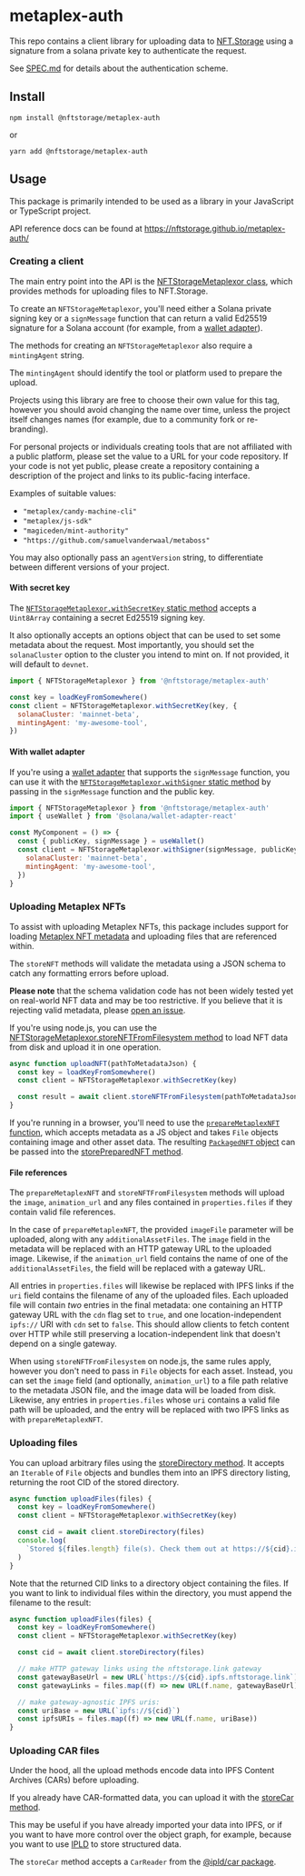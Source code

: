 # metaplex-auth

This repo contains a client library for uploading data to [NFT.Storage](https://nft.storage) using a signature from a solana private key to authenticate the request.

See [SPEC.md](https://github.com/nftstorage/metaplex-auth/blob/main/SPEC.md) for details about the authentication scheme.

## Install

```
npm install @nftstorage/metaplex-auth
```

or

```
yarn add @nftstorage/metaplex-auth
```

## Usage

This package is primarily intended to be used as a library in your JavaScript or TypeScript project.

API reference docs can be found at https://nftstorage.github.io/metaplex-auth/

### Creating a client

The main entry point into the API is the [NFTStorageMetaplexor class](https://nftstorage.github.io/metaplex-auth/classes/NFTStorageMetaplexor.html), which provides methods for uploading files to NFT.Storage.

To create an `NFTStorageMetaplexor`, you'll need either a Solana private signing key or a `signMessage` function that can return a valid Ed25519 signature for a Solana account (for example, from a [wallet adapter](https://github.com/solana-labs/wallet-adapter)).

The methods for creating an `NFTStorageMetaplexor` also require a `mintingAgent` string.

The `mintingAgent` should identify the tool or platform used to prepare the upload.

Projects using this library are free to choose their own value for this tag, however you should avoid changing the name over time, unless the project itself changes names (for example, due to a community fork or re-branding).

For personal projects or individuals creating tools that are not affiliated with a public platform, please set the value to a URL for your code repository. If your code is not yet public, please create a repository containing a description of the project and links to its public-facing interface.

Examples of suitable values:

- `"metaplex/candy-machine-cli"`
- `"metaplex/js-sdk"`
- `"magiceden/mint-authority"`
- `"https://github.com/samuelvanderwaal/metaboss"`

You may also optionally pass an `agentVersion` string, to differentiate between different versions of your project.

#### With secret key

The [`NFTStorageMetaplexor.withSecretKey` static method](https://nftstorage.github.io/metaplex-auth/classes/NFTStorageMetaplexor.html#withSecretKey) accepts a `Uint8Array` containing a secret Ed25519 signing key.

It also optionally accepts an options object that can be used to set some metadata about the request. Most importantly, you should set the `solanaCluster` option to the cluster you intend to mint on. If not provided, it will default to `devnet`.

```js
import { NFTStorageMetaplexor } from '@nftstorage/metaplex-auth'

const key = loadKeyFromSomewhere()
const client = NFTStorageMetaplexor.withSecretKey(key, {
  solanaCluster: 'mainnet-beta',
  mintingAgent: 'my-awesome-tool',
})
```

#### With wallet adapter

If you're using a [wallet adapter](https://github.com/solana-labs/wallet-adapter) that supports the `signMessage` function, you can use it with the [`NFTStorageMetaplexor.withSigner` static method](https://nftstorage.github.io/metaplex-auth/classes/NFTStorageMetaplexor.html#withSigner) by passing in the `signMessage` function and the public key.

```js
import { NFTStorageMetaplexor } from '@nftstorage/metaplex-auth'
import { useWallet } from '@solana/wallet-adapter-react'

const MyComponent = () => {
  const { publicKey, signMessage } = useWallet()
  const client = NFTStorageMetaplexor.withSigner(signMessage, publicKey, {
    solanaCluster: 'mainnet-beta',
    mintingAgent: 'my-awesome-tool',
  })
}
```

### Uploading Metaplex NFTs

To assist with uploading Metaplex NFTs, this package includes support for loading [Metaplex NFT metadata](https://docs.metaplex.com/nft-standard) and uploading files that are referenced within.

The `storeNFT` methods will validate the metadata using a JSON schema to catch any formatting errors before upload.

**Please note** that the schema validation code has not been widely tested yet on real-world NFT data and may be too restrictive. If you believe that it is rejecting valid metadata, please [open an issue](https://github.com/nftstorage/metaplex-auth/issues/new).

If you're using node.js, you can use the [NFTStorageMetaplexor.storeNFTFromFilesystem method](https://nftstorage.github.io/metaplex-auth/classes/NFTStorageMetaplexor.html#storeNFTFromFilesystem) to load NFT data from disk and upload it in one operation.

```js
async function uploadNFT(pathToMetadataJson) {
  const key = loadKeyFromSomewhere()
  const client = NFTStorageMetaplexor.withSecretKey(key)

  const result = await client.storeNFTFromFilesystem(pathToMetadataJson)
}
```

If you're running in a browser, you'll need to use the [`prepareMetaplexNFT` function](https://nftstorage.github.io/metaplex-auth/modules.html#prepareMetaplexNFT), which accepts metadata as a JS object and takes `File` objects containing image and other asset data. The resulting [`PackagedNFT` object](https://nftstorage.github.io/metaplex-auth/interfaces/PackagedNFT.html) can be passed into the [storePreparedNFT method](https://nftstorage.github.io/metaplex-auth/classes/NFTStorageMetaplexor.html#storePreparedNFT).

#### File references

The `prepareMetaplexNFT` and `storeNFTFromFilesystem` methods will upload the `image`, `animation_url` and any files contained in `properties.files` if they contain valid file references.

In the case of `prepareMetaplexNFT`, the provided `imageFile` parameter will be uploaded, along with any `additionalAssetFiles`. The `image` field in the metadata will be replaced with an HTTP gateway URL to the uploaded image. Likewise, if the `animation_url` field contains the name of one of the `additionalAssetFiles`, the field will be replaced with a gateway URL.

All entries in `properties.files` will likewise be replaced with IPFS links if the `uri` field contains the filename of any of the uploaded files. Each uploaded file will contain _two_ entries in the final metadata: one containing an HTTP gateway URL with the `cdn` flag set to `true`, and one location-independent `ipfs://` URI with `cdn` set to `false`. This should allow clients to fetch content over HTTP while still preserving a location-independent link that doesn't depend on a single gateway.

When using `storeNFTFromFilesystem` on node.js, the same rules apply, however you don't need to pass in `File` objects for each asset. Instead, you can set the `image` field (and optionally, `animation_url`) to a file path relative to the metadata JSON file, and the image data will be loaded from disk. Likewise, any entries in `properties.files` whose `uri` contains a valid file path will be uploaded, and the entry will be replaced with two IPFS links as with `prepareMetaplexNFT`.

### Uploading files

You can upload arbitrary files using the [storeDirectory method](https://nftstorage.github.io/metaplex-auth/classes/NFTStorageMetaplexor.html#storeDirectory). It accepts an `Iterable` of `File` objects and bundles them into an IPFS directory listing, returning the root CID of the stored directory.

```js
async function uploadFiles(files) {
  const key = loadKeyFromSomewhere()
  const client = NFTStorageMetaplexor.withSecretKey(key)

  const cid = await client.storeDirectory(files)
  console.log(
    `Stored ${files.length} file(s). Check them out at https://${cid}.ipfs.nftstorage.link`
  )
}
```

Note that the returned CID links to a directory object containing the files. If you want to link to individual files within the directory, you must append the filename to the result:

```js
async function uploadFiles(files) {
  const key = loadKeyFromSomewhere()
  const client = NFTStorageMetaplexor.withSecretKey(key)

  const cid = await client.storeDirectory(files)

  // make HTTP gateway links using the nftstorage.link gateway
  const gatewayBaseUrl = new URL(`https://${cid}.ipfs.nftstorage.link`)
  const gatewayLinks = files.map((f) => new URL(f.name, gatewayBaseUrl))

  // make gateway-agnostic IPFS uris:
  const uriBase = new URL(`ipfs://${cid}`)
  const ipfsURIs = files.map((f) => new URL(f.name, uriBase))
}
```

### Uploading CAR files

Under the hood, all the upload methods encode data into IPFS Content Archives (CARs) before uploading.

If you already have CAR-formatted data, you can upload it with the [storeCar method](https://nftstorage.github.io/metaplex-auth/classes/NFTStorageMetaplexor.html#storeCar).

This may be useful if you have already imported your data into IPFS, or if you want to have more control over the object graph, for example, because you want to use [IPLD](https://ipld.io) to store structured data.

The `storeCar` method accepts a `CarReader` from the [@ipld/car package](https://github.com/ipld/js-car).
